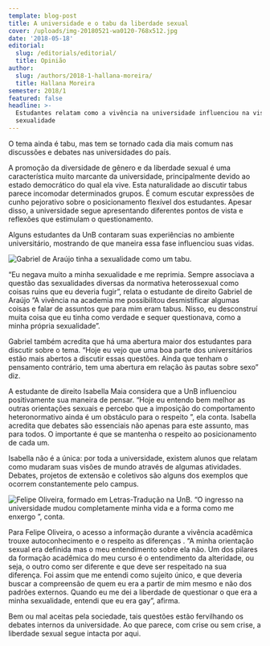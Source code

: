 ```yaml
---
template: blog-post
title: A universidade e o tabu da liberdade sexual
cover: /uploads/img-20180521-wa0120-768x512.jpg
date: '2018-05-18'
editorial:
  slug: /editorials/editorial/
  title: Opinião
author:
  slug: /authors/2018-1-hallana-moreira/
  title: Hallana Moreira
semester: 2018/1
featured: false
headline: >-
  Estudantes relatam como a vivência na universidade influenciou na visão sobre
  sexualidade
---
```

O tema ainda é tabu, mas tem se tornado cada dia mais comum nas discussões e debates nas universidades do país.



A promoção da diversidade de gênero e da liberdade sexual é uma característica muito marcante da universidade, principalmente devido ao estado democrático do qual ela vive. Esta naturalidade ao discutir tabus parece incomodar determinados grupos. É comum escutar expressões de cunho pejorativo sobre o posicionamento flexível dos estudantes. Apesar disso, a universidade segue apresentando diferentes pontos de vista e reflexões que estimulam o questionamento.



Alguns estudantes da UnB contaram suas experiências no ambiente universitário, mostrando de que maneira essa fase influenciou suas vidas.







![Gabriel de Araújo tinha a sexualidade como um tabu.](/uploads/gabriel-araujo-1024x683.jpg)

“Eu negava muito a minha sexualidade e me reprimia. Sempre associava a questão das sexualidades diversas da normativa heterossexual como coisas ruins que eu deveria fugir”, relata o estudante de direito Gabriel de Araújo “A vivência na academia me possibilitou desmistificar algumas coisas e falar de assuntos que para mim eram tabus. Nisso, eu desconstruí muita coisa que eu tinha como verdade e sequer questionava, como a minha própria sexualidade”.  



Gabriel também acredita que há uma abertura maior dos estudantes para discutir sobre o tema. “Hoje eu vejo que uma boa parte dos universitários estão mais abertos a discutir essas questões. Ainda que tenham o pensamento contrário, tem uma abertura em relação às pautas sobre sexo” diz.



A estudante de direito Isabella Maia considera que a UnB influenciou positivamente sua maneira de pensar. “Hoje eu entendo bem melhor as outras orientações sexuais e percebo que a imposição do comportamento heteronormativo ainda é um obstáculo para o respeito ”, ela conta. Isabella acredita que debates são essenciais não apenas para este assunto, mas para todos. O importante é que se mantenha o respeito ao posicionamento de cada um.



Isabella não é a única: por toda a universidade, existem alunos que relatam como mudaram suas visões de mundo através de algumas atividades. Debates, projetos de extensão e coletivos são alguns dos exemplos que ocorrem constantemente pelo campus.







![Felipe Oliveira, formado em Letras-Tradução na UnB. “O ingresso na universidade mudou completamente minha vida e a forma como me enxergo ”, conta. ](/uploads/felipe-oliveira-1024x768.jpg)



Para Felipe Oliveira, o acesso a informação durante a vivência acadêmica trouxe  autoconhecimento e o respeito as diferenças . “A minha orientação sexual era definida mas o meu entendimento sobre ela não. Um dos pilares da formação acadêmica do meu curso é o entendimento da alteridade, ou seja, o outro como ser diferente e que deve ser respeitado na sua diferença. Foi assim que me entendi como sujeito único, e que deveria buscar a compreensão de quem eu era a partir de mim mesmo e não dos padrões externos. Quando eu me dei a liberdade de questionar o que era a minha sexualidade, entendi que eu era gay”, afirma.



Bem ou mal aceitas pela sociedade, tais questões estão fervilhando os debates internos da universidade. Ao que parece, com crise ou sem crise, a liberdade sexual segue intacta por aqui.
